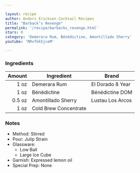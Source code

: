 ```yaml
---

layout: recipe
author: Anders Erickson Cocktail Recipes
title: "Barback’s Revenge"
permalink: '/recipe/barbacks_revenge.html'
stars: 0
category: 'Demerara Rum, Bénédictine, Amontillado Sherry'
youtube: 'RRvfkkSjceM'

---
```


### Ingredients

| Amount | Ingredient            | Brand            |
| -----: | --------------------- | ---------------- |
|   1 oz | Demerara Rum          | El Dorado 8 Year |
|   1 oz | Bénédictine           | Bénédictine DOM  |
| 0.5 oz | Amontillado Sherry    | Lustau Los Arcos |
|   1 oz | Cold Brew Concentrate |


### Notes

- Method: Stirred
- Pour: Julip Strain
- Glassware:
	- Low Ball
	- Large Ice Cube
- Garnish: Expressed lemon oil
- Special Prep: None
